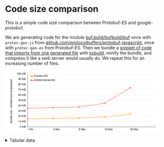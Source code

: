 # Code size comparison

This is a simple code size comparison between Protobuf-ES and google-protobuf.

We are generating code for the module [buf.build/bufbuild/buf](https://buf.build/bufbuild/buf)
once with `protoc-gen-js` from [github.com/protocolbuffers/protobuf-javascript](https://github.com/protocolbuffers/protobuf-javascript),
once with `protoc-gen-es` from Protobuf-ES. Then we bundle a [snippet of code that imports from one generated file](./src/gen/protobuf-es/entry-1.ts)
with [esbuild](https://esbuild.github.io/), minify the bundle, and compress it like a web server would
usually do. We repeat this for an increasing number of files.

![chart](./chart.svg)

<details><summary>Tabular data</summary>

<!-- TABLE-START -->

| code generator      | files | bundle size |  minified | compressed |
| ------------------- | ----: | ----------: | --------: | ---------: |
| Protobuf-ES         |     1 |   132,844 b |  68,698 b |   15,784 b |
| Protobuf-ES         |     4 |   135,033 b |  70,205 b |   16,463 b |
| Protobuf-ES         |     8 |   137,795 b |  71,976 b |   16,969 b |
| Protobuf-ES         |    16 |   148,245 b |  79,957 b |   19,319 b |
| Protobuf-ES         |    32 |   176,036 b | 101,975 b |   24,775 b |
| protobuf-javascript |     1 |   304,940 b | 235,014 b |   35,843 b |
| protobuf-javascript |     4 |   330,957 b | 249,986 b |   37,225 b |
| protobuf-javascript |     8 |   351,751 b | 261,563 b |   38,385 b |
| protobuf-javascript |    16 |   509,726 b | 355,230 b |   45,599 b |
| protobuf-javascript |    32 | 1,277,004 b | 846,085 b |   75,291 b |

<!-- TABLE-END -->

</details>
